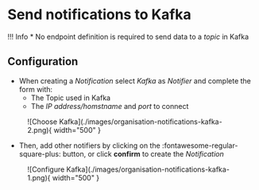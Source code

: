 # Send notifications to Kafka

!!! Info
    * No endpoint definition is required to send data to a *topic* in Kafka


## Configuration

* When creating a *Notification* select *Kafka* as *Notifier* and complete the form with: 
  * The Topic used in Kafka
  * The *IP address/homstname* and *port* to connect

<figure markdown>
  ![Choose Kafka](./images/organisation-notifications-kafka-2.png){ width="500" }
</figure>


* Then, add other notifiers by clicking on the :fontawesome-regular-square-plus: button, or click **confirm** to create the *Notification*

<figure markdown>
  ![Configure Kafka](./images/organisation-notifications-kafka-1.png){ width="500" }
</figure>
